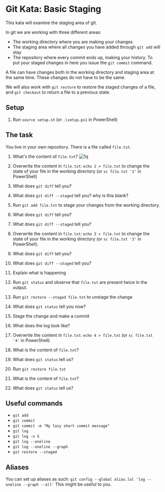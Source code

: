 # Git Kata: Basic Staging

This kata will examine the staging area of git.

In git we are working with three different areas:

* The working directory where you are making your changes
* The staging area where all changes you have added through `git add` will stay
* The repository where every commit ends up, making your history. To put your staged changes in here you issue the `git commit` command.

A file can have changes both in the working directory and staging area at the same time.
These changes do not have to be the same.

We will also work with `git restore` to restore the staged changes of a file, and `git checkout` to return a file to a previous state.

## Setup

1. Run `source setup.sh` (or `.\setup.ps1` in PowerShell)

## The task

You live in your own repository. There is a file called `file.txt`.

1. What's the content of `file.txt`?
![1q](https://github.com/NesrinAbuMnezel/basic-staging/assets/95749191/95388fc3-0710-4d2e-85aa-5bc7806e7679)

3. Overwrite the content in `file.txt`: `echo 2 > file.txt` to change the state of your file in the working directory (or `sc file.txt '2'` in PowerShell) 
4. What does `git diff` tell you?
5. What does `git diff --staged` tell you? why is this blank?
6. Run `git add file.txt` to stage your changes from the working directory.
7. What does `git diff` tell you?
8. What does `git diff --staged` tell you?
9. Overwrite the content in `file.txt`: `echo 3 > file.txt` to change the state of your file in the working directory (or `sc file.txt '3'` in PowerShell).
10. What does `git diff` tell you?
11. What does `git diff --staged` tell you?
12. Explain what is happening
13. Run `git status` and observe that `file.txt` are present twice in the output.
14. Run `git restore --staged file.txt` to unstage the change
15. What does `git status` tell you now?
16. Stage the change and make a commit
17. What does the log look like?
18. Overwrite the content in `file.txt`: `echo 4 > file.txt` (or `sc file.txt '4'` in PowerShell)
19. What is the content of `file.txt`?
20. What does `git status` tell us?
21. Run `git restore file.txt`
22. What is the content of `file.txt`?
23. What does `git status` tell us?

## Useful commands

- `git add`
- `git commit`
- `git commit -m "My lazy short commit message"`
- `git log`
- `git log -n 5`
- `git log --oneline`
- `git log --oneline --graph`
- `git restore --staged`

## Aliases

You can set up aliases as such:
`git config --global alias.lol 'log --oneline --graph --all'`
This might be useful to you.
